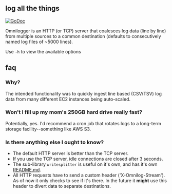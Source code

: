 ## log all the things

[![GoDoc](https://godoc.org/github.com/henderjon/omnilogger?status.svg)](https://godoc.org/github.com/henderjon/omnilogger)

Omnilogger is an HTTP (or TCP) server that coalesces log data (line by line) from
multiple sources to a common destination (defaults to consecutively named log
files of ~5000 lines).

Use `-h` to view the available options

## faq

### Why?

The intended functionality was to quickly ingest line based (CSV/TSV)
log data from many different EC2 instances being auto-scaled.

### Won't I fill up my mom's 250GB hard drive really fast?

Potentially, yes. I'd recommend a cron job that rotates logs to a long-term
storage facility--something like AWS S3.

### Is there anything else I ought to know?

  - The default HTTP server is better than the TCP server.
  - If you use the TCP server, idle connections are closed after 3 seconds.
  - The sub-library `writesplitter` is useful on it's own, and has it's own [README.md](writesplitter/README.md).
  - All HTTP requests have to send a custom header ('X-Omnilog-Stream'). As of now
    it only checks to see if it's there. In the future it **might** use this header
    to divert data to separate destinations.


